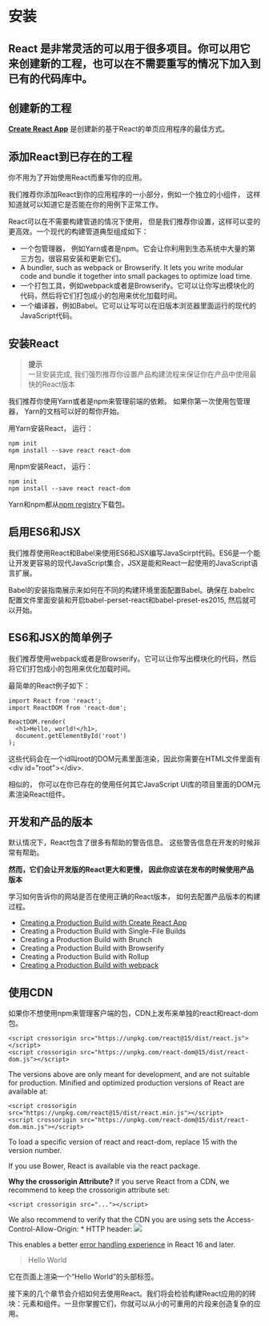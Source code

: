 # 安装
## React 是非常灵活的可以用于很多项目。你可以用它来创建新的工程，也可以在不需要重写的情况下加入到已有的代码库中。
## __创建新的工程__
[__Create React App__](http://github.com/facebookincubator/create-react-app) 是创建新的基于React的单页应用程序的最佳方式。
## __添加React到已存在的工程__

你不用为了开始使用React而重写你的应用。

我们推荐你添加React到你的应用程序的一小部分，例如一个独立的小组件， 这样知道就可以知道它是否能在你的用例下正常工作。

React可以在不需要构建管道的情况下使用， 但是我们推荐你设置，这样可以变的更高效。一个现代的构建管道典型组成如下：
- 一个包管理器， 例如Yarn或者是npm。它会让你利用到生态系统中大量的第三方包，很容易安装和更新它们。
- A bundler, such as webpack or Browserify. It lets you write modular code and bundle it together into small packages to optimize load time.
- 一个打包工具，例如webpack或者是Browserify。它可以让你写出模块化的代码，然后将它们打包成小的包用来优化加载时间。
- 一个编译器，例如Babel。它可以让写可以在旧版本浏览器里面运行的现代的JavaScript代码。

## 安装React
> __提示__  
一旦安装完成, 我们强烈推荐你设置产品构建流程来保证你在产品中使用最快的React版本

我们推荐你使用Yarn或者是npm来管理前端的依赖。 如果你第一次使用包管理器， Yarn的文档可以好的帮你开始。


用Yarn安装React， 运行：
```Code
npm init
npm install --save react react-dom
```

用npm安装React， 运行：
```
npm init
npm install --save react react-dom
```

Yarn和npm都从[npm registry](http://npmjs.com/)下载包。

## 启用ES6和JSX

我们推荐使用React和Babel来使用ES6和JSX编写JavaScirpt代码。ES6是一个能让开发更容易的现代JavaScript集合，JSX是能和React一起使用的JavaScript语言扩展。

Babel的安装指南展示来如何在不同的构建环境里面配置Babel。确保在.babelrc配置文件里面安装和开启babel-perset-react和babel-preset-es2015, 然后就可以开始。

## ES6和JSX的简单例子

我们推荐使用webpack或者是Browserify。它可以让你写出模块化的代码，然后将它们打包成小的包用来优化加载时间。

最简单的React例子如下：

```
import React from 'react';
import ReactDOM from 'react-dom';

ReactDOM.render(
  <h1>Hello, world!</h1>,
  document.getElementById('root')
);
```

这些代码会在一个id叫root的DOM元素里面渲染，因此你需要在HTML文件里面有\<div id="root">\</div>.

相似的， 你可以在你已存在的使用任何其它JavaScript UI库的项目里面的DOM元素渲染React组件。

## 开发和产品的版本

默认情况下，React包含了很多有帮助的警告信息。 这些警告信息在开发的时候非常有帮助。

__然而，它们会让开发版的React更大和更慢， 因此你应该在发布的时候使用产品版本__

学习如何告诉你的网站是否在使用正确的React版本， 如何去配置产品版本的构建过程。

- [Creating a Production Build with Create React App](https://facebook.github.io/react/docs/optimizing-performance.html#create-react-app)
- Creating a Production Build with Single-File Builds
- Creating a Production Build with Brunch
- Creating a Production Build with Browserify
- Creating a Production Build with Rollup
- [Creating a Production Build with webpack](https://facebook.github.io/react/docs/optimizing-performance.html#webpack)

## 使用CDN

如果你不想使用npm来管理客户端的包，CDN上发布来单独的react和react-dom包。

```
<script crossorigin src="https://unpkg.com/react@15/dist/react.js"></script>
<script crossorigin src="https://unpkg.com/react-dom@15/dist/react-dom.js"></script>
```

The versions above are only meant for development, and are not suitable for production. Minified and optimized production versions of React are available at:

```
<script crossorigin src="https://unpkg.com/react@15/dist/react.min.js"></script>
<script crossorigin src="https://unpkg.com/react-dom@15/dist/react-dom.min.js"></script>
```

To load a specific version of react and react-dom, replace 15 with the version number.

If you use Bower, React is available via the react package.

__Why the crossorigin Attribute?__
If you serve React from a CDN, we recommend to keep the crossorigin attribute set:
```
<script crossorigin src="..."></script>
```

We also recommend to verify that the CDN you are using sets the Access-Control-Allow-Origin: * HTTP header:
![](https://facebook.github.io/react/img/docs/cdn-cors-header.png)

This enables a better [error handling experience](https://facebook.github.io/react/blog/2017/07/26/error-handling-in-react-16.html) in React 16 and later.

> Hello World

它在页面上渲染一个“Hello World”的头部标签。

接下来的几个章节会介绍如何去使用React。我们将会检验构建React应用的的砖块：元素和组件。一旦你掌握它们，你就可以从小的可重用的片段来创造复杂的应用。